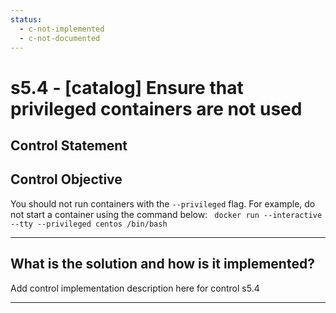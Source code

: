 ```yaml
---
status:
  - c-not-implemented
  - c-not-documented
---
```


# s5.4 - \[catalog\] Ensure that privileged containers are not used

## Control Statement

## Control Objective

You should not run containers with the `--privileged` flag.    For example, do not start a container using the command below:  ```  docker run --interactive --tty --privileged centos /bin/bash  ```

______________________________________________________________________

## What is the solution and how is it implemented?

Add control implementation description here for control s5.4

______________________________________________________________________
